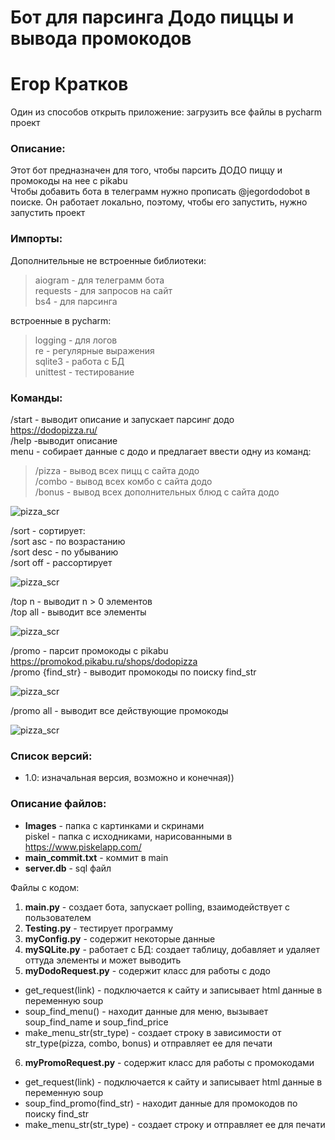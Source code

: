 # Бот для парсинга Додо пиццы и вывода промокодов
# Егор Кратков

Один из способов открыть приложение: загрузить все файлы в pycharm проект


### Описание:
Этот бот предназначен для того, чтобы парсить ДОДО пиццу и промокоды на нее с pikabu\
Чтобы добавить бота в телеграмм нужно прописать @jegordodobot в поиске.
Он работает локально, поэтому, чтобы его запустить, нужно запустить проект

### Импорты:
Дополнительные не встроенные библиотеки:
> aiogram - для телеграмм бота\
  requests - для запросов на сайт\
  bs4 - для парсинга 
  
встроенные в pycharm: 
> logging - для логов\
  re - регулярные выражения\
  sqlite3 - работа с БД\
  unittest - тестирование
  

### Команды:
/start - выводит описание и запускает парсинг додо\
https://dodopizza.ru/ \
/help -выводит описание\
menu - собирает данные с додо и предлагает ввести одну из команд:
> /pizza - вывод всех пицц с сайта додо\
  /combo - вывод всех комбо с сайта додо\
  /bonus - вывод всех дополнительных блюд с сайта додо

![pizza_scr](Images/Screenshots/1_list.png)

/sort - сортирует:\
/sort asc - по возрастанию\
/sort desc - по убыванию\
/sort off - рассортирует

![pizza_scr](Images/Screenshots/2_sort.png)

/top n - выводит n > 0 элементов\
/top all - выводит все элементы

![pizza_scr](Images/Screenshots/3_top.png)


/promo - парсит промокоды с pikabu\
https://promokod.pikabu.ru/shops/dodopizza \
/promo {find_str} - выводит промокоды по поиску find_str

![pizza_scr](Images/Screenshots/4_promo_search.png)

/promo all - выводит все действующие промокоды

![pizza_scr](Images/Screenshots/5_promo_all.png)


### Список версий:
- 1.0: изначальная версия, возможно и конечная))


### Описание файлов:
- **Images** - папка с картинками и скринами\
piskel - папка с исходниками, нарисованными в https://www.piskelapp.com/ 
- **main_commit.txt** - коммит в main
- **server.db** - sql файл

Файлы с кодом:
1. **main.py** - создает бота, запускает polling, взаимодействует с пользователем
2. **Testing.py** - тестирует программу
3. **myConfig.py** - содержит некоторые данные 
4. **mySQLite.py** - работает с БД: создает таблицу, добавляет и удаляет оттуда элементы и может выводить
5. **myDodoRequest.py** - содержит класс для работы с додо
- get_request(link) - подключается к сайту и записывает html данные в переменную soup
- soup_find_menu() - находит данные для меню, вызывает soup_find_name и soup_find_price
- make_menu_str(str_type) - создает строку в зависимости от str_type(pizza, combo, bonus) и отправляет ее для печати
6. **myPromoRequest.py** - содержит класс для работы с промокодами
- get_request(link) - подключается к сайту и записывает html данные в переменную soup
- soup_find_promo(find_str) - находит данные для промокодов по поиску find_str
- make_menu_str(str_type) - создает строку и отправляет ее для печати
